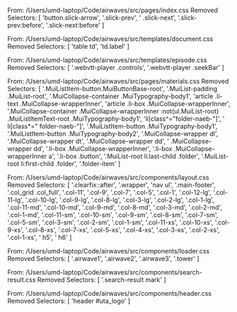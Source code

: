 From: /Users/umd-laptop/Code/airwaves/src/pages/index.css
 Removed Selectors: [
  'button.slick-arrow',
  '.slick-prev',
  ' .slick-next',
  '.slick-prev:before',
  '.slick-next:before'
]

From: /Users/umd-laptop/Code/airwaves/src/templates/document.css
 Removed Selectors: [ 'table td', 'td.label' ]

From: /Users/umd-laptop/Code/airwaves/src/templates/episode.css
 Removed Selectors: [ '.webvtt-player .controls', '.webvtt-player .seekBar' ]

From: /Users/umd-laptop/Code/airwaves/src/pages/materials.css
 Removed Selectors: [
  '.MuiListItem-button.MuiButtonBase-root',
  '.MuiList-padding .MuiList-root',
  '.MuiCollapse-container .MuiTypography-body1',
  'article .li-text .MuiCollapse-wrapperInner',
  'article .li-box .MuiCollapse-wrapperInner',
  '.MuiCollapse-container .MuiCollapse-wrapperInner :not(ul.MuiList-root) .MuiListItemText-root .MuiTypography-body1',
  'li[class^="folder-naeb-"]',
  ' li[class*=" folder-naeb-"]',
  '.MuiListItem-button .MuiTypography-body1',
  '.MuiListItem-button .MuiTypography-body2',
  '.MuiCollapse-wrapper dl',
  '.MuiCollapse-wrapper dt',
  '.MuiCollapse-wrapper dd',
  ' .MuiCollapse-wrapper dd',
  '.li-box .MuiCollapse-wrapperInner',
  '.li-box .MuiCollapse-wrapperInner a',
  '.li-box .button',
  '.MuiList-root li:last-child .folder',
  '.MuiList-root li:first-child .folder',
  '.folder-item'
]

From: /Users/umd-laptop/Code/airwaves/src/components/layout.css
 Removed Selectors: [
  '.clearfix::after', '.wrapper',            'nav ul',
  '.main-footer',     '.col_grid .col_full', '.col-11',
  '.col-9',           '.col-7',              '.col-5',
  '.col-1',           '.col-12-lg',          '.col-11-lg',
  '.col-10-lg',       '.col-9-lg',           '.col-8-lg',
  '.col-3-lg',        '.col-2-lg',           '.col-1-lg',
  '.col-11-md',       '.col-10-md',          '.col-9-md',
  '.col-8-md',        '.col-3-md',           '.col-2-md',
  '.col-1-md',        '.col-11-sm',          '.col-10-sm',
  '.col-9-sm',        '.col-8-sm',           '.col-7-sm',
  '.col-5-sm',        '.col-3-sm',           '.col-2-sm',
  '.col-1-sm',        '.col-11-xs',          '.col-10-xs',
  '.col-9-xs',        '.col-8-xs',           '.col-7-xs',
  '.col-5-xs',        '.col-4-xs',           '.col-3-xs',
  '.col-2-xs',        '.col-1-xs',           ' h5',
  ' h6'
]

From: /Users/umd-laptop/Code/airwaves/src/components/loader.css
 Removed Selectors: [ '.airwave1', '.airwave2', '.airwave3', '.tower' ]

From: /Users/umd-laptop/Code/airwaves/src/components/search-result.css
 Removed Selectors: [ '.search-result mark' ]

From: /Users/umd-laptop/Code/airwaves/src/components/header.css
 Removed Selectors: [ 'header #uta_logo' ]
